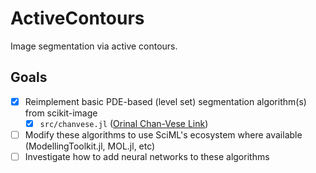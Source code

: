 # ActiveContours

Image segmentation via active contours. 

## Goals
- [x] Reimplement basic PDE-based (level set) segmentation algorithm(s) from scikit-image
  - [x] `src/chanvese.jl` ([Orinal Chan-Vese Link](https://github.com/scikit-image/scikit-image/blob/v0.19.2/skimage/segmentation/_chan_vese.py#L175-L347))
- [ ] Modify these algorithms to use SciML's ecosystem where available (ModellingToolkit.jl, MOL.jl, etc)
- [ ] Investigate how to add neural networks to these algorithms
